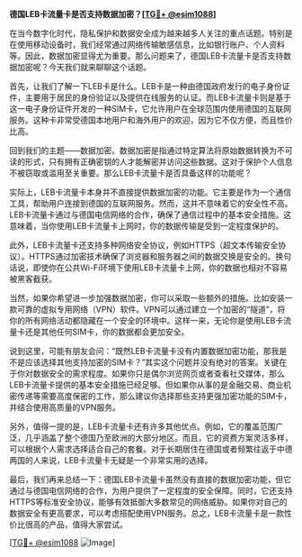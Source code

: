 **德国LEB卡流量卡是否支持数据加密？[[TG💪+ @esim1088](https://t.me/s/esim1088)]**

在当今数字化时代，隐私保护和数据安全成为越来越多人关注的重点话题。特别是在使用移动设备时，我们经常通过网络传输敏感信息，比如银行账户、个人资料等。因此，数据加密显得尤为重要。那么问题来了，德国LEB卡流量卡是否支持数据加密呢？今天我们就来聊聊这个话题。

首先，让我们了解一下LEB卡是什么。LEB卡是一种由德国政府发行的电子身份证件，主要用于居民的身份验证以及提供在线服务的认证。而LEB卡流量卡则是基于这一电子身份证件开发的一种SIM卡，它允许用户在全球范围内使用德国的互联网服务。这种卡非常受德国本地用户和海外用户的欢迎，因为它不仅方便，而且性价比高。

回到我们的主题——数据加密。数据加密是指通过特定算法将原始数据转换为不可读的形式，只有拥有正确密钥的人才能解密并访问这些数据。这对于保护个人信息不被窃取或滥用至关重要。那么LEB卡流量卡是否具备这样的功能呢？

实际上，LEB卡流量卡本身并不直接提供数据加密的功能。它主要是作为一个通信工具，帮助用户连接到德国的互联网服务。然而，这并不意味着它的安全性不高。LEB卡流量卡通过与德国电信网络的合作，确保了通信过程中的基本安全措施。这意味着，当你使用LEB卡流量卡上网时，你的数据传输是受到一定程度保护的。

此外，LEB卡流量卡还支持多种网络安全协议，例如HTTPS（超文本传输安全协议）。HTTPS通过加密技术确保了浏览器和服务器之间的数据交换是安全的。换句话说，即使你在公共Wi-Fi环境下使用LEB卡流量卡上网，你的数据也相对不容易被黑客截获。

当然，如果你希望进一步加强数据加密，你可以采取一些额外的措施。比如安装一款可靠的虚拟专用网络（VPN）软件。VPN可以通过建立一个加密的“隧道”，将你的所有网络活动都隐藏在一个安全的环境中。这样一来，无论你是使用LEB卡流量卡还是其他任何SIM卡，你的数据都会更加安全。

说到这里，可能有朋友会问：“既然LEB卡流量卡没有内置数据加密功能，那我是不是应该选择其他支持加密的SIM卡？”其实这个问题并没有绝对的答案。关键在于你对数据安全的需求程度。如果你只是偶尔浏览网页或者查看社交媒体，那么LEB卡流量卡提供的基本安全措施已经足够。但如果你从事的是金融交易、商业机密传递等需要高度保密的工作，那么建议你选择那些支持更强加密功能的SIM卡，并结合使用高质量的VPN服务。

另外，值得一提的是，LEB卡流量卡还有许多其他优点。例如，它的覆盖范围广泛，几乎涵盖了整个德国乃至欧洲的大部分地区。而且，它的资费方案灵活多样，可以根据个人需求选择适合自己的套餐。对于长期居住在德国或者频繁往返于中德两国的人来说，LEB卡流量卡无疑是一个非常实用的选择。

最后，我们再来总结一下：德国LEB卡流量卡虽然没有直接的数据加密功能，但它通过与德国电信网络的合作，为用户提供了一定程度的安全保障。同时，它还支持HTTPS等标准安全协议，能够有效抵御大多数常见的网络威胁。如果你对自己的数据安全有更高要求，可以考虑搭配使用VPN服务。总之，LEB卡流量卡是一款性价比很高的产品，值得大家尝试。

[[TG💪+ @esim1088](https://t.me/s/esim1088) ![Image](https://i.postimg.cc/4NQfJmqS/Snipaste-2025-05-13-00-14-12.png)]
